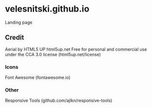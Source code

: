 # velesnitski.github.io
Landing page

## Credit

Aerial by HTML5 UP
html5up.net 
Free for personal and commercial use under the CCA 3.0 license (html5up.net/license)

### Icons
Font Awesome (fontawesome.io)

### Other
Responsive Tools (github.com/ajlkn/responsive-tools)
